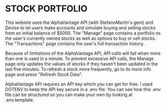 # STOCK PORTFOLIO

This website uses the AlphaVantage API (with StefanoMartin's gem) and Devise to let users make accounts and simulate buying and selling stocks from an initial balance of $5000. The "Manage" page contains a portfolio os the user's currently owned stocks as well as options to buy or sell stocks. The "Transactions" page contains the user's full transaction history.

Because of limitations of the AlphaVantage API, API calls will fail when more than one is used in a minute.
To prevent excessive API calls, the Manage page only updates the values of stocks if they haven't been updated in the last five minutes. To refresh a stock more frequently, go to its more info page and press "Refresh Stock Data".

AlphaVantage API requires an API key which you can get for free. I used DOTENV to keep the API key secure in a .env file. You can see how this .env file can be structured so you can make your own by looking at .env.template.
